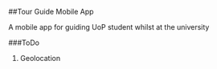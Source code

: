 ##Tour Guide Mobile App

A mobile app for guiding UoP student whilst at the university

###ToDo
1. Geolocation
